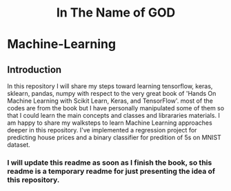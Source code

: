 <div align="center"> 
  <h1>In The Name of GOD</h1>
</div>

# Machine-Learning

## Introduction
In this repository I will share my steps toward learning tensorflow, keras, sklearn, pandas, numpy with respect to the very great book of 
'Hands On Machine Learning with Scikit Learn, Keras, and TensorFlow'. most of the codes are from the book but I have personally manipulated some of them 
so that I could learn the main concepts and classes and librararies materials.
I am happy to share my walksteps to learn Machine Learning approaches deeper in this repository.
I've implemented a regression project for predicting house prices and a binary classifier for predition of 5s on MNIST dataset.

### I will update this readme as soon as I finish the book, so this readme is a temporary readme for just presenting the idea of this repository.
